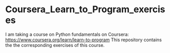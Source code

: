 # Coursera_Learn_to_Program_exercises
I am taking a course on Python fundamentals on Coursera: https://www.coursera.org/learn/learn-to-program
This repository contains the the corresponding exercises of this course.  
